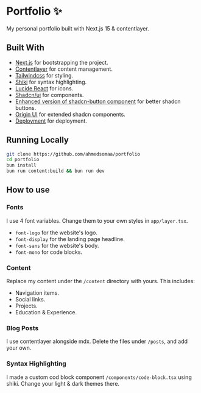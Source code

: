 # Portfolio ✨

My personal portfolio built with Next.js 15 & contentlayer.

## Built With

- [Next.js](https://nextjs.org/) for bootstrapping the project.
- [Contentlayer](https://contentlayer.dev/) for content management.
- [Tailwindcss](https://tailwindcss.com/) for styling.
- [Shiki](https://shiki.style/) for syntax highlighting.
- [Lucide React](https://lucide.dev/) for icons.
- [Shadcn/ui](https://ui.shadcn.com/) for components.
- [Enhanced version of shadcn-button component](https://enhanced-button.vercel.app/) for better shadcn buttons.
- [Origin UI](https://originui.com/) for extended shadcn components.
- [Deployment](https://vercel.com/) for deployment.

## Running Locally

```sh
git clone https://github.com/ahmedsomaa/portfolio
cd portfolio
bun install
bun run content:build && bun run dev
```

## How to use

### Fonts

I use 4 font variables. Change them to your own styles in `app/layer.tsx`.

- `font-logo` for the website's logo.
- `font-display` for the landing page headline.
- `font-sans` for the website's body.
- `font-mono` for code blocks.

### Content

Replace my content under the `/content` directory with yours. This includes:

- Navigation items.
- Social links.
- Projects.
- Education & Experience.

### Blog Posts

I use contentlayer alongside mdx. Delete the files under `/posts`, and add your own.

### Syntax Highlighting

I made a custom cod block component `/components/code-block.tsx` using shiki. Change your
light & dark themes there.
